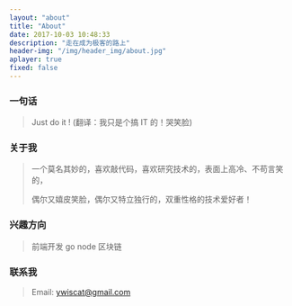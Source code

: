 ```yaml
---
layout: "about"
title: "About"
date: 2017-10-03 10:48:33
description: "走在成为极客的路上"
header-img: "/img/header_img/about.jpg"
aplayer: true
fixed: false
---
```


### 一句话

> Just do it ! (翻译：我只是个搞 IT 的！哭笑脸)

### 关于我

> 一个莫名其妙的，喜欢敲代码，喜欢研究技术的，表面上高冷、不苟言笑的，
>
> 偶尔又嬉皮笑脸，偶尔又特立独行的，双重性格的技术爱好者！

### 兴趣方向

> 前端开发 go node 区块链

### 联系我

> Email: ywiscat@gmail.com

